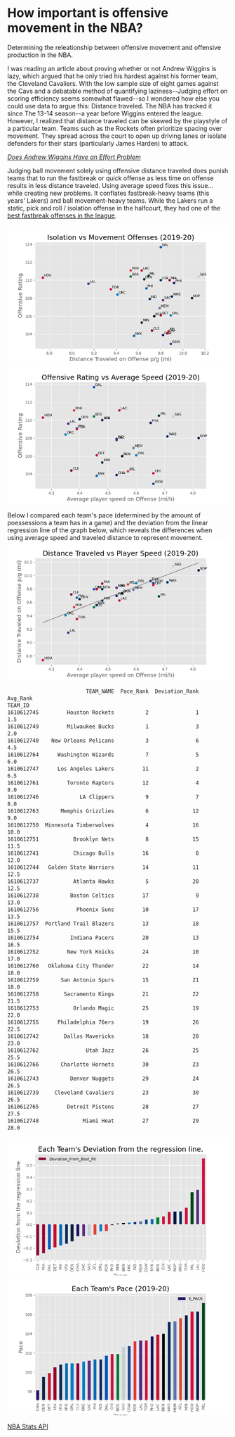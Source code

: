 # How important is offensive movement in the NBA?
 Determining the releationship between offensive movement and offensive production in the NBA.

I was reading an article about proving whether or not Andrew Wiggins is lazy, which argued that he only tried his hardest against his former team, the Cleveland Cavaliers. With the low sample size of eight games against the Cavs and a debatable method of quantifying laziness--Judging effort on scoring efficiency seems somewhat flawed--so I wondered how else you could use data to argue this: Distance traveled. The NBA has tracked it since The 13-14 season--a year before Wiggins entered the league. However, I realized that distance traveled can be skewed by the playstyle of a particular team. Teams such as the Rockets often prioritize spacing over movement. They spread across the court to open up driving lanes or isolate defenders for their stars (particularly James Harden) to attack.

[*Does Andrew Wiggins Have an Effort Problem*](https://towardsdatascience.com/does-andrew-wiggins-have-an-effort-problem-a6a13c0337bb)

Judging ball movement solely using offensive distance traveled does punish teams that to run the fastbreak or quick offense as less time on offense results in less distance traveled. Using average speed fixes this issue... while creating new problems. It conflates fastbreak-heavy teams (this years' Lakers) and ball movement-heavy teams. While the Lakers run a static, pick and roll / isolation offense in the halfcourt, they had one of the [best fastbreak offenses in the league](https://stats.nba.com/teams/transition/?SeasonType=Regular%20Season&sort=PPP&dir=1).

![Figure 1](/figures/19-20_f1_ORAT_vs_Distance.png)
![Figure 2](/figures/19-20_f2_ORAT_vs_Speed.png)

Below I compared each team's pace (determined by the amount of poessessions a team has in a game) and the deviation from the linear regression line of the graph below, which reveals the differences when using average speed and traveled distance to represent movement.
![Figure 3](/figures/19-20_f3_Distance_vs_Speed.png)

```
                         TEAM_NAME  Pace_Rank  Deviation_Rank  Avg_Rank
TEAM_ID                                                                
1610612745         Houston Rockets          2               1       1.5
1610612749         Milwaukee Bucks          1               3       2.0
1610612740    New Orleans Pelicans          3               6       4.5
1610612764      Washington Wizards          7               5       6.0
1610612747      Los Angeles Lakers         11               2       6.5
1610612761         Toronto Raptors         12               4       8.0
1610612746             LA Clippers          9               7       8.0
1610612763       Memphis Grizzlies          6              12       9.0
1610612750  Minnesota Timberwolves          4              16      10.0
1610612751           Brooklyn Nets          8              15      11.5
1610612741           Chicago Bulls         16               8      12.0
1610612744   Golden State Warriors         14              11      12.5
1610612737           Atlanta Hawks          5              20      12.5
1610612738          Boston Celtics         17               9      13.0
1610612756            Phoenix Suns         10              17      13.5
1610612757  Portland Trail Blazers         13              18      15.5
1610612754          Indiana Pacers         20              13      16.5
1610612752         New York Knicks         24              10      17.0
1610612760   Oklahoma City Thunder         22              14      18.0
1610612759       San Antonio Spurs         15              21      18.0
1610612758        Sacramento Kings         21              22      21.5
1610612753           Orlando Magic         25              19      22.0
1610612755      Philadelphia 76ers         19              26      22.5
1610612742        Dallas Mavericks         18              28      23.0
1610612762               Utah Jazz         26              25      25.5
1610612766       Charlotte Hornets         30              23      26.5
1610612743          Denver Nuggets         29              24      26.5
1610612739     Cleveland Cavaliers         23              30      26.5
1610612765         Detroit Pistons         28              27      27.5
1610612748              Miami Heat         27              29      28.0
```

![Figure 4](/figures/19-20_f4_Deviation_from_line.png)
![Figure 5](/figures/19-20_f5_Pace.png)




[NBA Stats API](https://github.com/swar/nba_api/tree/master/docs/nba_api)

